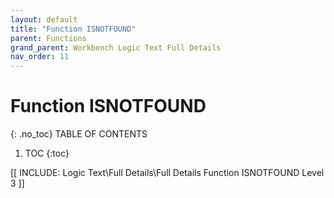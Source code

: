 ```yaml
---
layout: default
title: "Function ISNOTFOUND"
parent: Functions
grand_parent: Workbench Logic Text Full Details
nav_order: 11
---
```

# Function ISNOTFOUND
{: .no_toc}
TABLE OF CONTENTS 
1. TOC
{:toc}  

 [[ INCLUDE: Logic Text\Full Details\Full Details Function ISNOTFOUND Level 3 ]]

